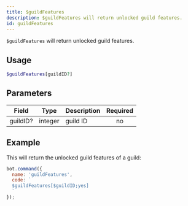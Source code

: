 ```yaml
---
title: $guildFeatures 
description: $guildFeatures will return unlocked guild features.
id: guildFeatures
---
```


`$guildFeatures` will return unlocked guild features.

## Usage

```php
$guildFeatures[guildID?]
```

## Parameters 


| Field    | Type    | Description | Required |
| -------- | ------- | ----------- |:--------:|
| guildID? | integer | guild ID    |    no    |


## Example

This will return the unlocked guild features of a guild:

```javascript
bot.command({
  name: 'guildFeatures',
  code: `
  $guildFeatures[$guildID;yes]
  `
});
```
